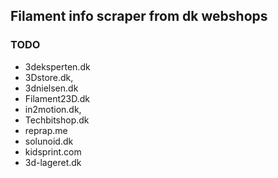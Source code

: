 ## Filament info scraper from dk webshops


### TODO
* 3deksperten.dk 
* 3Dstore.dk, 
* 3dnielsen.dk
* Filament23D.dk
* in2motion.dk, 
* Techbitshop.dk
* reprap.me
* solunoid.dk
* kidsprint.com
* 3d-lageret.dk
